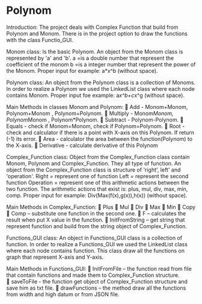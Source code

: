 # Polynom
Introduction:
The project deals with Complex Function that build from Polynom and Monom. 
There is in the project option to draw the functions with the class Functio_GUI.

Monom class:
Is the basic Polynom. 
An object from the Monom class is represented by 'a' and 'b'.
a =is a double number that represent the coefficient of the monom
b =is a integer number that represent the power of the Monom.
Proper input for example: a*x^b (without space).

Polynom class:
An object from the Polynom class is a collection of Monoms.
In order to realize a Polynom we used the LinkedList class where each node contains Monom. 
Proper input foe example: a*x^b+c*x^g (without space).

Main Methods in classes Monom and Polynom:
	Add - Monom+Monom, Polynom+Monom , Polynom+Polynom.
	Multiply - Monom*Monom, Polynom*Monom , Polynom*Polynom.
	Subtract - Polynom-Polynom.
	Equals - check if Monom=Monom, check if Polynom=Polynom.
	Root - check and calculator if there is a point with X-axis on this Polynom. If return (-1) its error.
	Area - calculator the area between the function(Polynom) to the X-axis.
	Derivative - calculate derivative of this Polynom

Complex_Function class:
Object from the Complex_Function class contain Monom, Polynom and Complex_Function. They all type of function.
An object from the Complex_Function class is structure of 'right', left' and 'operation'.
Right = represent one of function
Left = represent the second function
Operation = represent one of this arithmetic actions between the two function. The arithmetic actions that exist is: plus, mul, div, max, min, comp. 
Proper input for example: Div(Max(f(x),g(x)),h(x)) (without space).

Main Methods in Complex_Function:
	Plus
	Mul 
	Div
	Max
	Min
	Copy 
	Comp – substitute one function in the second one.
	F –  calculates the result when put X value in the function.
	InitFromString – get string that represent function and build from the string object of Complex_Function.

Functions_GUI class:
An object in Functions_GUI class is a collection of function.
In order to realize a Functions_GUI we used the LinkedList class where each node contains function.
This class draw all the functions on graph that represent X-axis and Y-axis.

Main Methods in Functions_GUI:
	InitFromFile – the function read from file that contain functions and made them to Complex_Function structure.  
	saveToFile - the function get object of Complex_Function structure and save him as txt file. 
	drawFunctions – the method draw all the functions from width and high datum or from JSON file.

